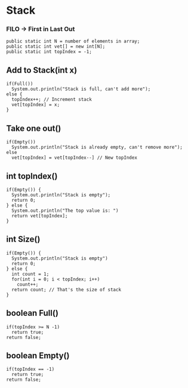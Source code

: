 # Stack
### FILO -> First in Last Out
```
public static int N = number of elements in array;
public static int vet[] = new int[N];
public static int topIndex = -1;
```
## Add to Stack(int x)
```
if(Full())
  System.out.println("Stack is full, can't add more");
else {
  topIndex++; // Increment stack
  vet[topIndex] = x;
}
```

## Take one out()
```
if(Empty())
  System.out.println("Stack is already empty, can't remove more");
else 
  vet[topIndex] = vet[topIndex--] // New topIndex 
```
## int topIndex() 
```
if(Empty()) {
  System.out.println("Stack is empty");
  return 0;
} else {
  System.out.println("The top value is: ")
  return vet[topIndex];
}
```
## int Size()
```
if(Empty()) {
  System.out.println("Stack is empty")
  return 0;
} else {
  int count = 1;
  for(int i = 0; i < topIndex; i++)
    count++;
  return count; // That's the size of stack
}
```

## boolean Full()
```
if(topIndex >= N -1)
  return true;
return false;
```
## boolean Empty()
```
if(topIndex == -1)
  return true;
return false;

```
